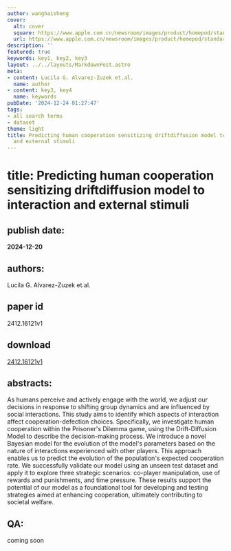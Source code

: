 ```yaml
---
author: wanghaisheng
cover:
  alt: cover
  square: https://www.apple.com.cn/newsroom/images/product/homepod/standard/Apple-HomePod-hero-230118_big.jpg.large_2x.jpg
  url: https://www.apple.com.cn/newsroom/images/product/homepod/standard/Apple-HomePod-hero-230118_big.jpg.large_2x.jpg
description: ''
featured: true
keywords: key1, key2, key3
layout: ../../layouts/MarkdownPost.astro
meta:
- content: Lucila G. Alvarez-Zuzek et.al.
  name: author
- content: key3, key4
  name: keywords
pubDate: '2024-12-24 01:27:47'
tags:
- all search terms
- dataset
theme: light
title: Predicting human cooperation sensitizing driftdiffusion model to interaction
  and external stimuli
---
```


# title: Predicting human cooperation sensitizing driftdiffusion model to interaction and external stimuli 
## publish date: 
**2024-12-20** 
## authors: 
  Lucila G. Alvarez-Zuzek et.al. 
## paper id
2412.16121v1
## download
[2412.16121v1](http://arxiv.org/abs/2412.16121v1)
## abstracts:
As humans perceive and actively engage with the world, we adjust our decisions in response to shifting group dynamics and are influenced by social interactions. This study aims to identify which aspects of interaction affect cooperation-defection choices. Specifically, we investigate human cooperation within the Prisoner's Dilemma game, using the Drift-Diffusion Model to describe the decision-making process. We introduce a novel Bayesian model for the evolution of the model's parameters based on the nature of interactions experienced with other players. This approach enables us to predict the evolution of the population's expected cooperation rate. We successfully validate our model using an unseen test dataset and apply it to explore three strategic scenarios: co-player manipulation, use of rewards and punishments, and time pressure. These results support the potential of our model as a foundational tool for developing and testing strategies aimed at enhancing cooperation, ultimately contributing to societal welfare.
## QA:
coming soon
